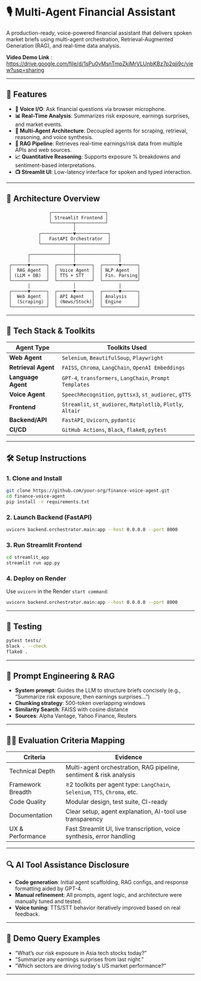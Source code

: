 # 🎙️ Multi-Agent Financial Assistant

A production-ready, voice-powered financial assistant that delivers spoken market briefs using multi-agent orchestration, Retrieval-Augmented Generation (RAG), and real-time data analysis.

**Video Demo Link** : https://drive.google.com/file/d/1sPu0vMsnTmpZkiMrVLUnbKBz7p2qjj9c/view?usp=sharing

---

## 🚀 Features

- **🎤 Voice I/O**: Ask financial questions via browser microphone.
- **📊 Real-Time Analysis**: Summarizes risk exposure, earnings surprises, and market events.
- **🧠 Multi-Agent Architecture**: Decoupled agents for scraping, retrieval, reasoning, and voice synthesis.
- **🧾 RAG Pipeline**: Retrieves real-time earnings/risk data from multiple APIs and web sources.
- **📈 Quantitative Reasoning**: Supports exposure % breakdowns and sentiment-based interpretations.
- **📺 Streamlit UI**: Low-latency interface for spoken and typed interaction.

---

## 🧠 Architecture Overview

```
                ┌────────────────────┐
                │ Streamlit Frontend │
                └────────┬───────────┘
                         │
            ┌────────────▼────────────┐
            │   FastAPI Orchestrator  │
            └────────────┬────────────┘
                         │
        ┌────────────────┼────────────────┐
        │                │                │
 ┌──────▼──────┐  ┌──────▼──────┐  ┌──────▼──────┐
 │  RAG Agent  │  │ Voice Agent │  │ NLP Agent   │
 │ (LLM + DB)  │  │ TTS + STT   │  │ Fin. Parsing│
 └─────────────┘  └─────────────┘  └─────────────┘
        │                │                │
 ┌──────▼──────┐  ┌──────▼──────┐  ┌──────▼──────┐
 │  Web Agent  │  │ API Agent   │  │ Analysis    │
 │  (Scraping) │  │ (News/Stock)│  │ Engine      │
 └─────────────┘  └─────────────┘  └─────────────┘
```

---

## 🧰 Tech Stack & Toolkits

| Agent Type        | Toolkits Used                                                                 |
|-------------------|-------------------------------------------------------------------------------|
| **Web Agent**     | `Selenium`, `BeautifulSoup`, `Playwright`                                     |
| **Retrieval Agent**| `FAISS`, `Chroma`, `LangChain`, `OpenAI Embeddings`                          |
| **Language Agent**| `GPT-4`, `transformers`, `LangChain`, `Prompt Templates`                      |
| **Voice Agent**   | `SpeechRecognition`, `pyttsx3`, `st_audiorec`, `gTTS`                         |
| **Frontend**      | `Streamlit`, `st_audiorec`, `Matplotlib`, `Plotly`, `Altair`                  |
| **Backend/API**   | `FastAPI`, `Uvicorn`, `pydantic`                                               |
| **CI/CD**         | `GitHub Actions`, `Black`, `flake8`, `pytest`                                 |

---


## 🛠️ Setup Instructions

### 1. Clone and Install
```bash
git clone https://github.com/your-org/finance-voice-agent.git
cd finance-voice-agent
pip install -r requirements.txt
```

### 2. Launch Backend (FastAPI)
```bash
uvicorn backend.orchestrator.main:app --host 0.0.0.0 --port 8000
```

### 3. Run Streamlit Frontend
```bash
cd streamlit_app
streamlit run app.py
```

### 4. Deploy on Render

Use `uvicorn` in the Render `start command`:
```bash
uvicorn backend.orchestrator.main:app --host 0.0.0.0 --port 8000
```

---

## 🧪 Testing

```bash
pytest tests/
black . --check
flake8 .
```

---

## 🧠 Prompt Engineering & RAG

- **System prompt**: Guides the LLM to structure briefs concisely (e.g., “Summarize risk exposure, then earnings surprises...”)
- **Chunking strategy**: 500-token overlapping windows
- **Similarity Search**: FAISS with cosine distance
- **Sources**: Alpha Vantage, Yahoo Finance, Reuters

---

## 🧑‍🔬 Evaluation Criteria Mapping

| Criteria             | Evidence                                                                      |
|----------------------|--------------------------------------------------------------------------------|
| Technical Depth       | Multi-agent orchestration, RAG pipeline, sentiment & risk analysis            |
| Framework Breadth     | ≥2 toolkits per agent type: `LangChain`, `Selenium`, `TTS`, `Chroma`, etc.    |
| Code Quality          | Modular design, test suite, CI-ready                                          |
| Documentation         | Clear setup, agent explanation, AI-tool use transparency                      |
| UX & Performance      | Fast Streamlit UI, live transcription, voice synthesis, error handling        |

---

## 🔍 AI Tool Assistance Disclosure

- **Code generation**: Initial agent scaffolding, RAG configs, and response formatting aided by GPT-4.
- **Manual refinement**: All prompts, agent logic, and architecture were manually tuned and tested.
- **Voice tuning**: TTS/STT behavior iteratively improved based on real feedback.

---

## 📢 Demo Query Examples

- “What’s our risk exposure in Asia tech stocks today?”
- “Summarize any earnings surprises from last night.”
- “Which sectors are driving today's US market performance?”

---

